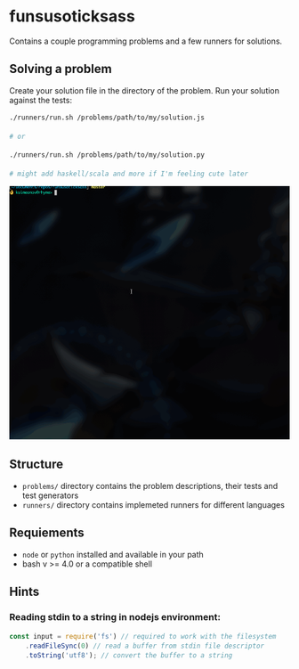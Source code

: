 # funsusoticksass

Contains a couple programming problems and a few runners for solutions.

## Solving a problem
Create your solution file in the directory of the problem. Run your solution against the tests:

```bash
./runners/run.sh /problems/path/to/my/solution.js

# or

./runners/run.sh /problems/path/to/my/solution.py

# might add haskell/scala and more if I'm feeling cute later
```

![running a solution](./run-solution.gif)

## Structure
- `problems/` directory contains the problem descriptions, their tests and test generators
- `runners/` directory contains implemeted runners for different languages

## Requiements
- `node` or `python` installed and available in your path
- bash v >= 4.0 or a compatible shell

## Hints

### Reading stdin to a string in nodejs environment:

```js
const input = require('fs') // required to work with the filesystem
    .readFileSync(0) // read a buffer from stdin file descriptor
    .toString('utf8'); // convert the buffer to a string
```
